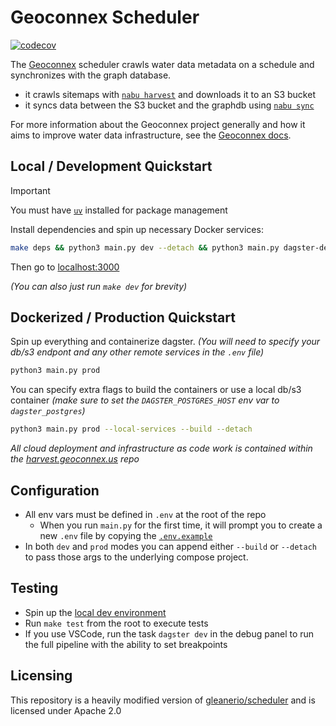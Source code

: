 # Geoconnex Scheduler

[![codecov](https://codecov.io/gh/internetofwater/scheduler/graph/badge.svg?token=Krxwoeq7kR)](https://codecov.io/gh/internetofwater/scheduler)

The [Geoconnex](https://docs.geoconnex.us/) scheduler crawls water data metadata on a schedule and synchronizes with the graph database.

- it crawls sitemaps with [`nabu harvest`](https://github.com/internetofwater/nabu/) and downloads it to an S3 bucket
- it syncs data between the S3 bucket and the graphdb using [`nabu sync`](https://github.com/internetofwater/nabu/)

For more information about the Geoconnex project generally and how it aims to improve water data infrastructure, see the [Geoconnex docs](https://docs.geoconnex.us/).

## Local / Development Quickstart

> [!IMPORTANT]  
> You must have [`uv`](https://docs.astral.sh/uv/) installed for package management

Install dependencies and spin up necessary Docker services:

```sh
make deps && python3 main.py dev --detach && python3 main.py dagster-dev
```

Then go to [localhost:3000](http://localhost:3000)

_(You can also just run `make dev` for brevity)_

## Dockerized / Production Quickstart

Spin up everything and containerize dagster. _(You will need to specify your db/s3 endpont and any other remote services in the `.env` file)_

```sh
python3 main.py prod
```

You can specify extra flags to build the containers or use a local db/s3 container _(make sure to set the `DAGSTER_POSTGRES_HOST` env var to `dagster_postgres`)_

```sh
python3 main.py prod --local-services --build --detach
```

_All cloud deployment and infrastructure as code work is contained within the [harvest.geoconnex.us](https://github.com/internetofwater/harvest.geoconnex.us) repo_

## Configuration

- All env vars must be defined in `.env` at the root of the repo
  - When you run `main.py` for the first time, it will prompt you to create a new `.env` file by copying the [`.env.example`](./.env.example)
- In both `dev` and `prod` modes you can append either `--build` or `--detach` to pass those args to the underlying compose project.

## Testing

- Spin up the [local dev environment](#local-quickstart)
- Run `make test` from the root to execute tests
- If you use VSCode, run the task `dagster dev` in the debug panel to run the full pipeline with the ability to set breakpoints

## Licensing

This repository is a heavily modified version of [gleanerio/scheduler](https://github.com/gleanerio/scheduler) and is licensed under Apache 2.0
